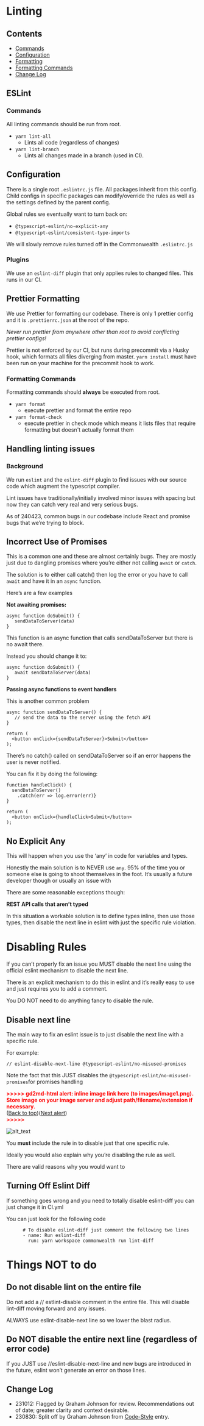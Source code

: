 # Linting

## Contents

- [Commands](#commands)
- [Configuration](#configuration)
- [Formatting](#formatting)
- [Formatting Commands](#formatting-commands)
- [Change Log](#change-log)

## ESLint

### Commands

All linting commands should be run from root.

- `yarn lint-all`
  - Lints all code (regardless of changes)
- `yarn lint-branch`
  - Lints all changes made in a branch (used in CI).

## Configuration

There is a single root `.eslintrc.js` file. All packages inherit from this config. Child configs in specific packages can modify/override the rules as well as the settings defined by the parent config.

Global rules we eventually want to turn back on:

- `@typescript-eslint/no-explicit-any`
- `@typescript-eslint/consistent-type-imports`

We will slowly remove rules turned off in the Commonwealth `.eslintrc.js`

### Plugins

We use an `eslint-diff` plugin that only applies rules to changed files. This runs in our CI.

## Prettier Formatting

We use Prettier for formatting our codebase. There is only 1 prettier config and it is `.prettierrc.json` at the root of the repo.

*Never run prettier from anywhere other than root to avoid conflicting prettier configs!*

Prettier is not enforced by our CI, but runs during precommit via a Husky hook, which formats all files diverging from master. `yarn install` must have been run on your machine for the precommit hook to work.

### Formatting Commands

Formatting commands should **always** be executed from root.

- `yarn format`
  - execute prettier and format the entire repo
- `yarn format-check`
  - execute prettier in check mode which means it lists files that require formatting but doesn't actually format them

## Handling linting issues

### Background

We run `eslint` and the `eslint-diff` plugin to find issues with our source code which augment the typescript compiler.

Lint issues have traditionally/initially involved minor issues with spacing but now they can catch very real and very serious bugs.

As of 240423, common bugs in our codebase include React and promise bugs that we’re trying to block.  

## Incorrect Use of Promises

This is a common one and these are almost certainly bugs. They are mostly just due to dangling promises where you’re either not calling `await` or `catch`.

The solution is to either call catch() then log the error or you have to call `await` and have it in an `async` function.  

Here’s are a few examples

**Not awaiting promises:**

```
async function doSubmit() {
   sendDataToServer(data)
}
```

This function is an async function that calls sendDataToServer but there is no await there.

Instead you should change it to:

```
async function doSubmit() {
   await sendDataToServer(data)
}
```

**Passing async functions to event handlers**

This is another common problem

```
async function sendDataToServer() {
   // send the data to the server using the fetch API
}

return (
  <button onClick={sendDataToServer}>Submit</button> 
);
```

There’s no catch() called on sendDataToServer so if an error happens the user is never notified.

You can fix it by doing the following:

```
function handleClick() {
  sendDataToServer()
    .catch(err => log.error(err)}
}

return (
  <button onClick={handleClick>Submit</button> 
);
```

## No Explicit Any

This will happen when you use the ‘any’ in code for variables and types.

Honestly the main solution is to NEVER use `any`. 95% of the time you or someone else is going to shoot themselves in the foot. It’s usually a future developer though or usually an issue with

There are some reasonable exceptions though:

**REST API calls that aren’t typed**

In this situation a workable solution is to define types inline, then use those types, then disable the next line in eslint with just the specific rule violation.

# Disabling Rules

If you can’t properly fix an issue you MUST disable the next line using the official eslint mechanism to disable the next line.

There is an explicit mechanism to do this in eslint and it’s really easy to use and just requires you to add a comment.

You DO NOT need to do anything fancy to disable the rule.

## Disable next line

The main way to fix an eslint issue is to just disable the next line with a specific rule.

For example:

```
// eslint-disable-next-line @typescript-eslint/no-misused-promises
```

Note the fact that this JUST disables the `@typescript-eslint/no-misused-promises`for promises handling

<p id="gdcalert1" ><span style="color: red; font-weight: bold">>>>>>  gd2md-html alert: inline image link here (to images/image1.png). Store image on your image server and adjust path/filename/extension if necessary. </span><br>(<a href="#">Back to top</a>)(<a href="#gdcalert2">Next alert</a>)<br><span style="color: red; font-weight: bold">>>>>> </span></p>

![alt_text](images/image1.png "image_tooltip")

You **must** include the rule in to disable just that one specific rule.

Ideally you would also explain why you’re disabling the rule as well.

There are valid reasons why you would want to

## Turning Off Eslint Diff

If something goes wrong and you need to totally disable eslint-diff you can just change it in CI.yml

You can just look for the following code

```
      # To disable eslint-diff just comment the following two lines
      - name: Run eslint-diff
        run: yarn workspace commonwealth run lint-diff
```

# Things NOT to do

## Do not disable lint on the entire file

Do not add a // estlint-disable comment in the entire file.  This will disable lint-diff moving forward and any issues.

ALWAYS use eslint-disable-next line so we lower the blast radius.  

## Do NOT disable the entire next line (regardless of error code)

If you JUST use //eslint-disable-next-line and new bugs are introduced in the future, eslint won’t generate an error on those lines.  

## Change Log

- 231012: Flagged by Graham Johnson for review. Recommendations out of date; greater clarity and context desirable.
- 230830: Split off by Graham Johnson from [Code-Style](./Code-Style.md) entry.
